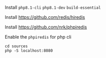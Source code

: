 
Install `php8.1-cli` `php8.1-dev` `build-essential`

Install https://github.com/redis/hiredis

Install https://github.com/nrk/phpiredis

Enable the `phpiredis` for php cli

    cd sources
    php -S localhost:8080
